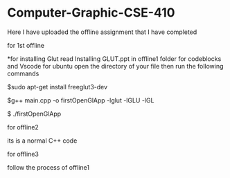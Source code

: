# Computer-Graphic-CSE-410
Here I have uploaded the offline assignment that I have completed

for 1st offline 

*for installing Glut read Installing GLUT.ppt in offline1 folder for codeblocks and Vscode
for ubuntu open the directory of your file then run the following commands

 $sudo apt-get install freeglut3-dev

 $g++ main.cpp -o firstOpenGlApp -lglut -lGLU -lGL

 $ ./firstOpenGlApp
 
 for offline2 

 its is a normal C++ code 
 
 for offline3 

follow the process of offline1
